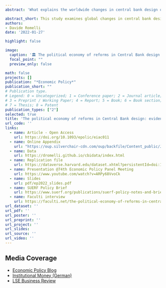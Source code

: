 ```yaml
---
abstract: 'What explains the worldwide changes in central bank design over the past five decades? Using a new dataset on central bank institutional design, this paper investigates the timing, pace and magnitude of reforms in a sample of 154 countries over the period 1972–2017. I construct a new dynamic index of central bank independence (CBI) and show that past levels of independence, as well as regional convergence, represent important drivers of changes in central bank design. An external pressure, such as obtaining an IMF loan, or political events, such as democratic reforms and the election of nationalistic governments, also impact the reform process. Reforms also follow periods of high inflation rates suggesting an endogenous evolution of CBI. The results also reveal important heterogeneities in the reform process depending on the level of development, the size and direction of reforms, as well as the different dimensions along which central bank legislation can be amended.'

abstract_short: This study examines global changes in central bank design from 1972-2017, using a new dynamic index of central bank independence. Factors influencing reforms include past independence levels, regional convergence, external pressures, political events, and inflation rates, with notable differences based on development levels and reform types.
authors:
- Davide Romelli
date: '2022-01-27'

highlight: false

image:
  caption: '🏛️ The political economy of reforms in Central Bank design '
  focal_point: ""
  preview_only: false

math: false
projects: []
publication: "*Economic Policy*"
publication_short: ""
# Publication type.
# Legend: 0 = Uncategorized; 1 = Conference paper; 2 = Journal article;
# 3 = Preprint / Working Paper; 4 = Report; 5 = Book; 6 = Book section;
# 7 = Thesis; 8 = Patent
publication_types: ["2"]
selected: true
title: 'The political economy of reforms in Central Bank design: evidence from a new dataset'
url_code: ''
links:
  - name: Article - Open Access
    url: https://doi.org/10.1093/epolic/eiac011
  - name: Online Appendix
    url: "https://oup.silverchair-cdn.com/oup/backfile/Content_public/Journal/economicpolicy/37/112/10.1093_epolic_eiac011/1/eiac011_supplementary_data.pdf?Expires=1731280140&Signature=v6ZDKCuNiIGY1Kj5fmjNRAaWcb5N3SyjiW1nx8JWG7Wx2D1lN-iixSv4qMmyYxriocGSVd2-6SioMCHlLNwBD5KX1o7yPAXMDTc0EGKwWBsgV8905TH4Fgm3BMYoOmWFs8r6kR6bNFW0yYs5Vw-uW-AAuxs7TJYcuhiqN4sGjAMqlOwv7JzA1RhMsMVrsZvDOChN~k7FmrfjJILA2t85iylkkCmFvYGSBYAXb1q5vqiX2MHxwnvZmO75MKqZoGkSRZfD~xao03H6y4VOl0mtz5Siav-oJlZJXK8aNRe-6KnDFDKtB9naug0rsEOolLx9iMy2cbmAiSHzjRpaO69RBg__&Key-Pair-Id=APKAIE5G5CRDK6RD3PGA"
  - name: Data
    url: https://dromelli.github.io/cbidata/index.html
  - name: Replication file
    url: https://dataverse.harvard.edu/dataset.xhtml?persistentId=doi:10.7910/DVN/2KMIVW
  - name: Presentation @74th Economic Policy Panel Meeting
    url: https://www.youtube.com/watch?v=ARPy68VvoCk
  - name: Slides
    url: pdf/ep2022_slides.pdf
  - name: SUERF Policy Brief
    url: https://www.suerf.org/publications/suerf-policy-notes-and-briefs/the-political-economy-of-reforms-in-central-bank-design/
  - name: Faculti interview
    url: https://faculti.net/the-political-economy-of-reforms-in-central-bank-design/
url_dataset: ''
url_pdf: ''
url_poster: ''
url_preprint: ''
url_project: ''
url_slides: 
url_source: ''
url_video: ''
---
```



## Media Coverage

- [Economic Policy Blog](https://www.economic-policy.org/74th-economic-policy-panel/central-banks/)
- [Institutional Money (German)](https://www.institutional-money.com/magazin/theorie-praxis/artikel/abhaengigkeit-befeuert-inflation-60030/)
- [LSE Business Review](https://blogs.lse.ac.uk/businessreview/2022/01/06/the-political-economy-of-central-bank-independence/)